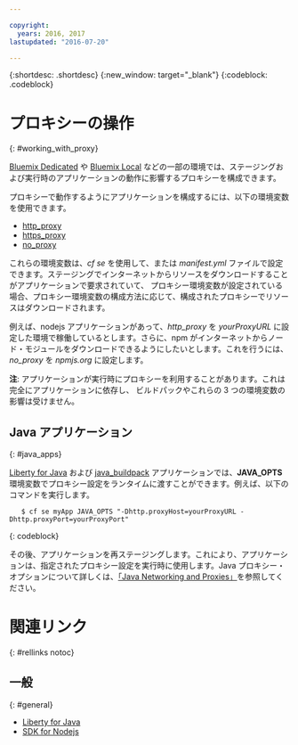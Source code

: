 ```yaml
---

copyright:
  years: 2016, 2017
lastupdated: "2016-07-20"

---
```


{:shortdesc: .shortdesc}
{:new_window: target="_blank"}
{:codeblock: .codeblock}


# プロキシーの操作
{: #working_with_proxy}



[Bluemix Dedicated](/docs/dedicated/index.html#dedicated) や
[Bluemix Local](/docs/local/index.html#local) などの一部の環境では、ステージングおよび実行時のアプリケーションの動作に影響するプロキシーを構成できます。

プロキシーで動作するようにアプリケーションを構成するには、以下の環境変数を使用できます。
  * [http_proxy](https://docs.cloudfoundry.org/buildpacks/proxy-usage.html)
  * [https_proxy](https://docs.cloudfoundry.org/buildpacks/proxy-usage.html)
  * [no_proxy](http://www.gnu.org/software/wget/manual/html_node/Proxies.html)

これらの環境変数は、*cf se* を使用して、または *manifest.yml* ファイルで設定できます。ステージングでインターネットからリソースをダウンロードすることがアプリケーションで要求されていて、
プロキシー環境変数が設定されている場合、プロキシー環境変数の構成方法に応じて、構成されたプロキシーでリソースはダウンロードされます。

例えば、nodejs アプリケーションがあって、*http_proxy* を *yourProxyURL* に設定した環境で稼働しているとします。さらに、npm がインターネットからノード・モジュールをダウンロードできるようにしたいとします。これを行うには、
*no_proxy* を *npmjs.org* に設定します。

**注**: アプリケーションが実行時にプロキシーを利用することがあります。これは完全にアプリケーションに依存し、
ビルドパックやこれらの 3 つの環境変数の影響は受けません。

## Java アプリケーション
{: #java_apps}

[Liberty for Java](/docs/runtimes/liberty/index.html) および [java_buildpack](/docs/runtimes/tomcat/index.html) アプリケーションでは、**JAVA_OPTS** 環境変数でプロキシー設定をランタイムに渡すことができます。例えば、以下のコマンドを実行します。
```
   $ cf se myApp JAVA_OPTS "-Dhttp.proxyHost=yourProxyURL -Dhttp.proxyPort=yourProxyPort"
```
{: codeblock}

その後、アプリケーションを再ステージングします。これにより、アプリケーションは、指定されたプロキシー設定を実行時に使用します。Java プロキシー・オプションについて詳しくは、[「Java Networking and Proxies」](https://docs.oracle.com/javase/8/docs/technotes/guides/net/proxies.html)を参照してください。

# 関連リンク
{: #rellinks notoc}
## 一般
{: #general}
* [Liberty for Java](/docs/runtimes/liberty/index.html)
* [SDK for Nodejs](/docs/runtimes/nodejs/index.html)
